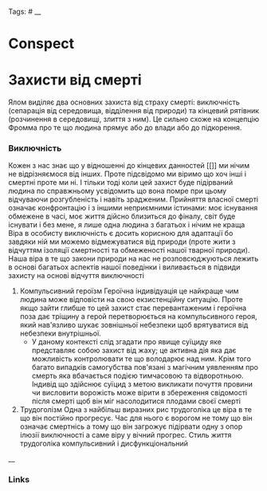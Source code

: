 Tags: #
__
# Conspect

# Захисти від смерті

Ялом виділяє два основних захиста від страху смерті: виключність (сепарація від середовища, відділення від природи) та кінцевий рятівник (розчинення в середовищі, злиття з ним). Це сильно схоже на концепцію Фромма про те що людина прямує або до влади або до підкорення.

### Виключність

Кожен з нас знає що у відношенні до кінцевих данностей [[]] ми нічим не відрізняємося від інших. Проте підсвідомо ми віримо що хоч інші і смертні проте ми ні. І тільки тоді коли цей захист буде підірваний людина по справжньому усвідомить що вона помре при цьому відчуваючи розгубленість і навіть зрадженим.
Прийняття власної смерті означає конфронтацію і з іншими неприємними істинами: моє існування обмежене в часі, моє життя дійсно близиться до фіналу, світ буде існувати і без мене, я лише одна людина з багатьох і нічим не краща
Віра в особисту виключність є досить корисною для адаптації бо завдяки ній ми можемо відмежуватися від природи (проте жити з відчуттям ізоляції смертності та обмеженості нашої тварної природи). Наша віра в те що закони природи на нас не розповсюджуються лежить в основі багатьох аспектів нашої поведінки і виливається в підвиди захисту на основі відчуття виключності

1. Компульсивний героїзм
	Героїчна індивідуація це найкраще чим людина може відповісти на свою екзистенційну ситуацію. Проте якщо зайти глибше то цей захист стає перевантаженим і героїчна поза дає тріщину а герой перетворюється на компульсивного героя, який нав'язливо шукає зовнішньої небезпеки щоб врятуватися від небезпеки внутрішньої.
	- У даному контексті слід згадати про явище суїциду яке представляє собою захист від жаху; це активна дія яка дає можливість контролювати те що володарює над ним. Крім того багато випадків самогубства пов'язані з магічним уявленням про смерть яка вбачається подією тимчасовою та відворотньою. Індивід що здійснює суїцид з метою викликати почуття провини чи висловити ворожість може вірити в збереження свідомості після смерті щоб він міг насолодитися плодами своєї смерті
2. Трудоголізм
	Одна з найбільш виразних рис трудоголіка це віра в те що він постійно прогресує. Час для нього є ворогом не тому що він означає смертнісь а тому що він загрожує підірвати одну з опор ілюзії виключності а саме віру у вічний прогрес. 
	Стиль життя трудоголіка компульсивний і дисфункціональний

__
### Links
